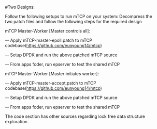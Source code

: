 #Two Designs:

Follow the following setups to run mTCP on your system:
    Decompress the two patch files and follow the following steps for the required design

mTCP Master-Worker [Master controls all]:
    
   -- Apply mTCP-master-epoll.patch to mTCP codebase(https://github.com/eunyoung14/mtcp)
   
   -- Setup DPDK and run the above patched mTCP source
    
   -- From apps foder, run epserver to test the shared mTCP
    
mTCP Master-Worker [Master initiates worker]:
    
   -- Apply mTCP-master-accept.patch to mTCP codebase(https://github.com/eunyoung14/mtcp)
    
   -- Setup DPDK and run the above patched mTCP source
    
   -- From apps foder, run epserver to test the shared mTCP
    
The code section has other sources regarding lock free data structure exploration.
